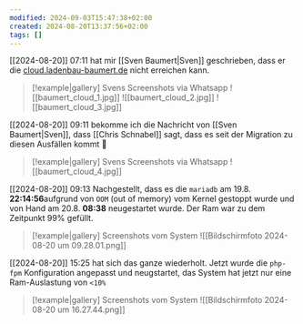 ```yaml
---
modified: 2024-09-03T15:47:38+02:00
created: 2024-08-20T13:37:56+02:00
tags: []
---
```


[[2024-08-20]] 07:11 hat mir [[Sven Baumert|Sven]]  geschrieben, dass er die [cloud.ladenbau-baumert.de](https://cloud.ladenbau-baumert.de/) nicht erreichen kann. 
> [!example|gallery] Svens Screenshots via Whatsapp
> ![[baumert_cloud_1.jpg]]
> ![[baumert_cloud_2.jpg]]
> ![[baumert_cloud_3.jpg]]


[[2024-08-20]] 09:11 bekomme ich die Nachricht von [[Sven Baumert|Sven]], dass [[Chris Schnabel]] sagt, dass es seit der Migration zu diesen Ausfällen kommt 🤮
> [!example|gallery] Svens Screenshots via Whatsapp
> ![[baumert_cloud_4.jpg]]

[[2024-08-20]] 09:13 Nachgestellt, dass es die `mariadb` am 19.8. **22:14:56**aufgrund von `OOM` (out of memory) vom Kernel gestoppt wurde und von Hand am 20.8. **08:38** neugestartet wurde. Der Ram war zu dem Zeitpunkt 99% gefüllt.
> [!example|gallery] Screenshots vom System
> ![[Bildschirmfoto 2024-08-20 um 09.28.01.png]]

[[2024-08-20]] 15:25 hat sich das ganze wiederholt. Jetzt wurde die `php-fpm` Konfiguration angepasst und neugstartet, das System hat jetzt nur eine Ram-Auslastung von `<10%`
> [!example|gallery] Screenshots vom System
> ![[Bildschirmfoto 2024-08-20 um 16.27.44.png]]